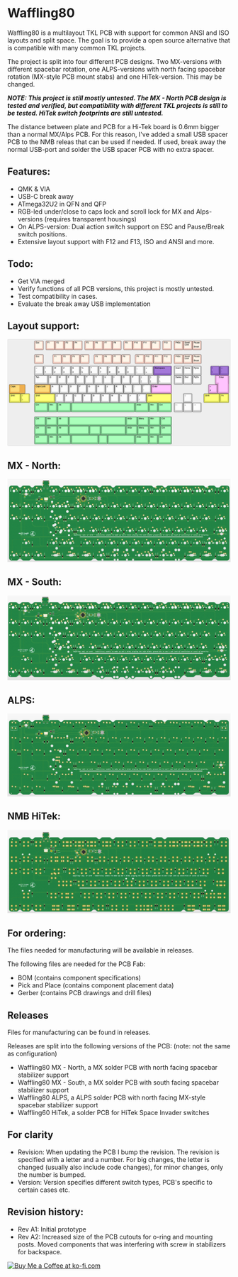 # Waffling80

Waffling80 is a multilayout TKL PCB with support for common ANSI and ISO layouts and split space. The goal is to provide a open source alternative that is compatible with many common TKL projects.

The project is split into four different PCB designs. Two MX-versions with different spacebar rotation, one ALPS-versions with north facing spacebar rotation (MX-style PCB mount stabs) and one HiTek-version. This may be changed.

***NOTE: This project is still mostly untested. The MX - North PCB design is tested and verified, but compatibility with different TKL projects is still to be tested. HiTek switch footprints are still untested.***

The distance between plate and PCB for a Hi-Tek board is 0.6mm bigger than a normal MX/Alps PCB. For this reason, I've added a small USB spacer PCB to the NMB releas that can be used if needed. If used, break away the normal USB-port and solder the USB spacer PCB with no extra spacer.

## Features:
- QMK & VIA
- USB-C break away
- ATmega32U2 in QFN and QFP
- RGB-led under/close to caps lock and scroll lock for MX and Alps-versions (requires transparent housings)
- On ALPS-version: Dual action switch support on ESC and Pause/Break switch positions.
- Extensive layout support with F12 and F13, ISO and ANSI and more.

## Todo:
- Get VIA merged
- Verify functions of all PCB versions, this project is mostly untested.
- Test compatibility in cases.
- Evaluate the break away USB implementation

## Layout support: 
![alt text](./readme-images/layout_support.jpg "Layout support")

## MX - North: 
![alt text](./readme-images/waffling80-MX-north_A2.jpg "MX - North")
## MX - South:
![alt text](./readme-images/waffling80-MX-south_A2.jpg "MX - South")
## ALPS:
![alt text](./readme-images/waffling80-ALPS-north_A2.jpg "ALPS")
## NMB HiTek:
![alt text](./readme-images/waffling80-NMB_A2.jpg "HiTek")

## For ordering:
The files needed for manufacturing will be available in releases.

The following files are needed for the PCB Fab:
- BOM (contains component specifications)
- Pick and Place (contains component placement data)
- Gerber (contains PCB drawings and drill files)

## Releases
Files for manufacturing can be found in releases.

Releases are split into the following versions of the PCB: (note: not the same as configuration)
- Waffling80 MX - North, a MX solder PCB with north facing spacebar stabilizer support
- Waffling80 MX - South, a MX solder PCB with south facing spacebar stabilizer support
- Waffling80 ALPS, a ALPS solder PCB with north facing MX-style spacebar stabilizer support
- Waffling60 HiTek, a solder PCB for HiTek Space Invader switches

## For clarity
- Revision: When updating the PCB I bump the revision. The revision is specified with a letter and a number. For big changes, the letter is changed (usually also include code changes), for minor changes, only the number is bumped.
- Version: Version specifies different switch types, PCB's specific to certain cases etc.

## Revision history:
- Rev A1: Initial prototype
- Rev A2: Increased size of the PCB cutouts for o-ring and mounting posts. Moved components that was interfering with screw in stabilizers for backspace.

<a href='https://ko-fi.com/4pplet' target='_blank'><img height='35' style='border:0px;height:46px;' src='https://az743702.vo.msecnd.net/cdn/kofi3.png?v=0' border='0' alt='Buy Me a Coffee at ko-fi.com' />
